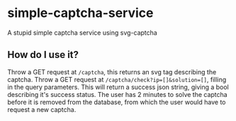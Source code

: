 # simple-captcha-service
A stupid simple captcha service using svg-captcha

## How do I use it?
Throw a GET request at `/captcha`, this returns an svg tag describing the captcha.
Throw a GET request at `/captcha/check?ip=[]&solution=[]`, filling in the query parameters. This will return a success
json string, giving a bool describing it's success status. The user has 2 minutes to solve the captcha before it is
removed from the database, from which the user would have to request a new captcha.